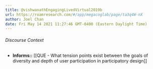 ```yaml
---
title: @vishwanathEngagingLivedVirtual2019b
url: https://roamresearch.com/#/app/megacoglab/page/ta3q4W-nX
author: Joel Chan
date: Fri May 14 2021 11:27:46 GMT-0400 (Eastern Daylight Time)
---
```




###### Discourse Context

- **Informs::** [[QUE - What tension points exist between the goals of diversity and depth of user participation in participatory design]]
